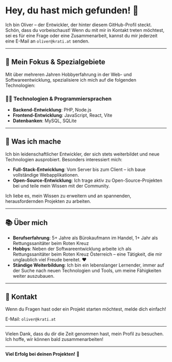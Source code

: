 # Hey, du hast mich gefunden! 👋

Ich bin Oliver – der Entwickler, der hinter diesem GitHub-Profil steckt. Schön, dass du vorbeischaust! Wenn du mit mir in Kontakt treten möchtest, sei es für eine Frage oder eine Zusammenarbeit, kannst du mir jederzeit eine E-Mail an `oliver@krati.at` senden.

---

## 🌟 Mein Fokus & Spezialgebiete

Mit über mehreren Jahren Hobbyerfahrung in der Web- und Softwareentwicklung, spezialisiere ich mich auf die folgenden Technologien:

### 🧑‍💻 **Technologien & Programmiersprachen**

- **Backend-Entwicklung**: PHP, Node.js
- **Frontend-Entwicklung**: JavaScript, React, Vite  
- **Datenbanken**: MySQL, SQLite

---

## 🚀 Was ich mache

Ich bin leidenschaftlicher Entwickler, der sich stets weiterbildet und neue Technologien ausprobiert. Besonders interessiert mich:

- **Full-Stack-Entwicklung**: Vom Server bis zum Client – ich baue vollständige Webapplikationen.  
- **Open-Source-Entwicklung**: Ich trage aktiv zu Open-Source-Projekten bei und teile mein Wissen mit der Community.

Ich liebe es, mein Wissen zu erweitern und an spannenden, herausfordernden Projekten zu arbeiten.

---

## 📚 Über mich

- **Berufserfahrung**: 5+ Jahre als Bürokaufmann im Handel, 1+ Jahr als Rettungssanitäter beim Roten Kreuz
- **Hobbys**: Neben der Softwareentwicklung arbeite ich als Rettungssanitäter beim Roten Kreuz Österreich – eine Tätigkeit, die mir unglaublich viel Freude bereitet. ❤️
- **Ständige Weiterbildung**: Ich bin ein lebenslanger Lernender, immer auf der Suche nach neuen Technologien und Tools, um meine Fähigkeiten weiter auszubauen.

---


## 📩 Kontakt

Wenn du Fragen hast oder ein Projekt starten möchtest, melde dich einfach!

E-Mail: `oliver@krati.at`

---

Vielen Dank, dass du dir die Zeit genommen hast, mein Profil zu besuchen. Ich hoffe, wir können bald zusammenarbeiten!

---

**Viel Erfolg bei deinen Projekten!** 🚀
